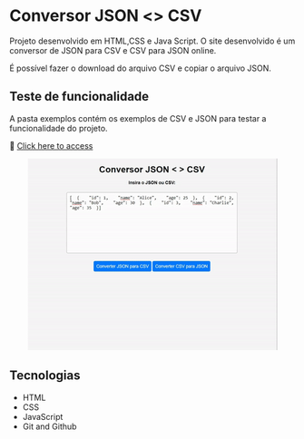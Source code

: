 # Conversor JSON <> CSV

Projeto desenvolvido em HTML,CSS e Java Script. O site desenvolvido é um conversor de JSON para CSV e CSV para JSON online.

É possível fazer o download do arquivo CSV e copiar o arquivo JSON.

## Teste de funcionalidade
A pasta exemplos contém os exemplos de CSV e JSON para testar a funcionalidade do projeto.

🔗 [Click here to access](https://n4ju15.github.io/conversor_json_csv/)

<div align="center">
<img src="./assets/conversor.gif">
</div>

## Tecnologias

- HTML
- CSS
- JavaScript
- Git and Github
